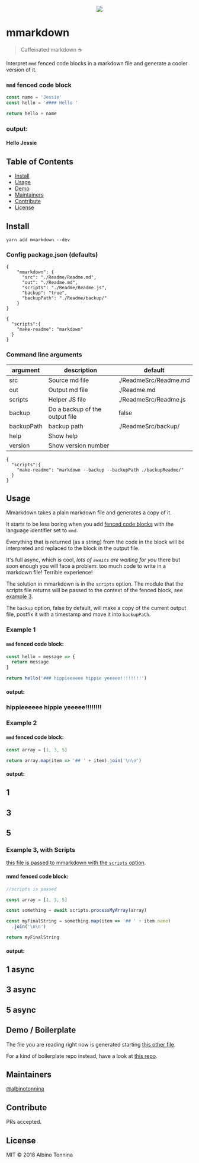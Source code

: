 <p align="center"><img src="https://img.ziggi.org/BY9iI48Q.png" /></p>

# mmarkdown

> Caffeinated markdown ☕️

Interpret `mmd` fenced code blocks in a markdown file and generate a cooler version of it.

### `mmd` fenced code block

```javascript
const name = 'Jessie'
const hello = '#### Hello '

return hello + name
```

### output:

#### Hello Jessie

## Table of Contents

* [Install](#install)
* [Usage](#usage)
* [Demo](#demo)
* [Maintainers](#maintainers)
* [Contribute](#contribute)
* [License](#license)

## Install

```
yarn add mmarkdown --dev
```

### Config package.json (defaults)

```
{
    "mmarkdown": {
      "src": "./Readme/Readme.md",
      "out": "./Readme.md",
      "scripts": "./Readme/Readme.js",
      "backup": "true",
      "backupPath": "./Readme/backup/"
    }
}
```

```
{
  "scripts":{
    "make-readme": "markdown"
  }
}
```

### Command line arguments

| argument   | description                    | default               |
| ---------- | ------------------------------ | --------------------- |
| src        | Source md file                 | ./ReadmeSrc/Readme.md |
| out        | Output md file                 | ./Readme.md           |
| scripts    | Helper JS file                 | ./ReadmeSrc/Readme.js |
| backup     | Do a backup of the output file | false                 |
| backupPath | backup path                    | ./ReadmeSrc/backup/   |
| help       | Show help                      |                       |
| version    | Show version number            |                       |

```
{
  "scripts":{
    "make-readme": "markdown --backup --backupPath ./backupReadme/"
  }
}
```

## Usage

Mmarkdown takes a plain markdown file and generates a copy of it.

It starts to be less boring when you add [fenced code blocks](https://help.github.com/articles/creating-and-highlighting-code-blocks/) with the language identifier set to `mmd`.

Everything that is returned (as a string) from the code in the block will be interpreted and replaced to the block in the output file.

It's full async, which is cool, _lots of `awaits` are waiting for you_ there but soon enough you will face a problem: too much code to write in a markdown file! Terrible experience!

The solution in mmarkdown is in the `scripts` option. The module that the scripts file returns will be passed to the context of the fenced block, see [example 3](#example3).

The `backup` option, false by default, will make a copy of the current output file, postfix it with a timestamp and move it into `backupPath`.

### Example 1

#### `mmd` fenced code block:

```javascript
const hello = message => {
  return message
}

return hello('### hippieeeeee hippie yeeeee!!!!!!!!')
```

#### output:

### hippieeeeee hippie yeeeee!!!!!!!!

### Example 2

#### `mmd` fenced code block:

```javascript
const array = [1, 3, 5]

return array.map(item => '## ' + item).join('\n\n')
```

#### output:

## 1

## 3

## 5

### Example 3, with Scripts

[this file is passed to mmarkdown with the `scripts` option](./ReadmeSrc/Readme.js).

#### mmd fenced code block:

```javascript
//scripts is passed

const array = [1, 3, 5]

const something = await scripts.processMyArray(array)

const myFinalString = something.map(item => '## ' + item.name)
  .join('\n\n')

return myFinalString
```

#### output:

## 1 async

## 3 async

## 5 async

## Demo / Boilerplate

The file you are reading right now is generated starting [this other file](./ReadmeSrc/Readme.md).

For a kind of boilerplate repo instead, have a look at [this repo](https://github.com/albinotonnina/mmarkdown-demo).

## Maintainers

[@albinotonnina](https://github.com/albinotonnina)

## Contribute

PRs accepted.

## License

MIT © 2018 Albino Tonnina
